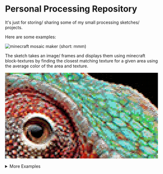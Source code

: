 # Personal Processing Repository
 It's just for storing/ sharing some of my small processing sketches/ projects.


 Here are some examples:

 ![minecraft mosaic maker (short: mmm)](https://github.com/JannisElef/Processing/blob/main/sketches/minecraft_mosaic/?raw=false)

 The sketch takes an image/ frames and displays them using minecraft block-textures by finding the closest matching texture for a given area using the average color of the area and texture.

 ![alt text](https://github.com/JannisElef/Processing/blob/main/sketches/minecraft_mosaic/sample_image.png?raw=true)


<details>
  <summary>More Examples</summary>
  <ol>
    <li>
      <a href="https://github.com/JannisElef/Processing/blob/main/sketches/procedual_bauhaus_background_generator/?raw=false">procedual bauhaus background generator (idk)</a>
      <ul>
	<details><summary>Example image</summary><img src="https://github.com/JannisElef/Processing/blob/main/sketches/procedual_bauhaus_background_generator/sample_image.png"></details>
      </ul>
    </li>
  </ol>
</details>